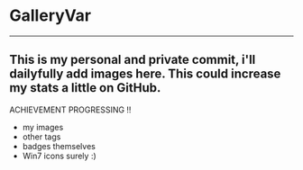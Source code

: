 # GalleryVar
---
This is my personal and private commit, i'll dailyfully add images here. This could increase my stats a little on GitHub.
---
ACHIEVEMENT PROGRESSING !!<br>
- my images
- other tags
- badges themselves
- Win7 icons surely :)
